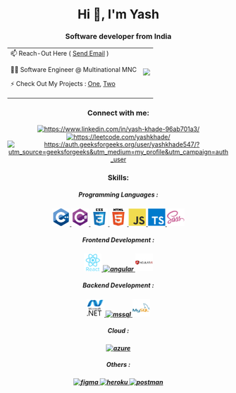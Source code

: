 
<h1 align="center">Hi 👋, I'm Yash</h1>
<h3 align="center">Software developer from India</h3>


<table align="center" border="0">  
  <tr>  
  <td >
  📫 Reach-Out Here ( <a href = "mailto: khadeyash547@gmail.com">Send Email</a> )

  👨‍💻 Software Engineer @ Multinational MNC
  
  ⚡ Check Out My Projects : <a href = "https://yash-merchapp.netlify.app/">One</a>, <a href = "https://yash-salon-devlopment.netlify.app/">Two</a></td>  
  <td>
  <p align="right">
  <img src="https://media4.giphy.com/media/qgQUggAC3Pfv687qPC/giphy.gif"/>
</p>
</td> 
   </tr> 
    </table>
  

<h3 align="center">Connect with me:</h3>
<p align="center">
<a href="https://linkedin.com/in/https://www.linkedin.com/in/yash-khade-96ab701a3/" target="blank"><img align="center" src="https://raw.githubusercontent.com/rahuldkjain/github-profile-readme-generator/master/src/images/icons/Social/linked-in-alt.svg" alt="https://www.linkedin.com/in/yash-khade-96ab701a3/" height="30" width="40" /></a>
<a href="https://www.leetcode.com/https://leetcode.com/yashkhade/" target="blank"><img align="center" src="https://raw.githubusercontent.com/rahuldkjain/github-profile-readme-generator/master/src/images/icons/Social/leet-code.svg" alt="https://leetcode.com/yashkhade/" height="30" width="40" /></a>
<a href="https://auth.geeksforgeeks.org/user/https://auth.geeksforgeeks.org/user/yashkhade547/?utm_source=geeksforgeeks&utm_medium=my_profile&utm_campaign=auth_user" target="blank"><img align="center" src="https://raw.githubusercontent.com/rahuldkjain/github-profile-readme-generator/master/src/images/icons/Social/geeks-for-geeks.svg" alt="https://auth.geeksforgeeks.org/user/yashkhade547/?utm_source=geeksforgeeks&utm_medium=my_profile&utm_campaign=auth_user" height="30" width="40" /></a>
</p>

<h3 align="center">Skills:</h3>
<div align="center">
<h5>Programming Languages :<h5>
<a href="https://www.w3schools.com/cpp/" target="_blank" rel="noreferrer"> <img src="https://raw.githubusercontent.com/devicons/devicon/master/icons/cplusplus/cplusplus-original.svg" alt="cplusplus" width="40" height="40"/> </a> <a href="https://www.w3schools.com/cs/" target="_blank" rel="noreferrer"> <img src="https://raw.githubusercontent.com/devicons/devicon/master/icons/csharp/csharp-original.svg" alt="csharp" width="40" height="40"/> </a> <a href="https://www.w3schools.com/css/" target="_blank" rel="noreferrer"> <img src="https://raw.githubusercontent.com/devicons/devicon/master/icons/css3/css3-original-wordmark.svg" alt="css3" width="40" height="40"/> </a> 
<a href="https://www.w3.org/html/" target="_blank" rel="noreferrer"> <img src="https://raw.githubusercontent.com/devicons/devicon/master/icons/html5/html5-original-wordmark.svg" alt="html5" width="40" height="40"/> </a> <a href="https://developer.mozilla.org/en-US/docs/Web/JavaScript" target="_blank" rel="noreferrer"> <img src="https://raw.githubusercontent.com/devicons/devicon/master/icons/javascript/javascript-original.svg" alt="javascript" width="40" height="40"/> </a>
<a href="https://www.typescriptlang.org/" target="_blank" rel="noreferrer"> <img src="https://raw.githubusercontent.com/devicons/devicon/master/icons/typescript/typescript-original.svg" alt="typescript" width="40" height="40"/> </a> 
 <a href="https://sass-lang.com" target="_blank" rel="noreferrer"> <img src="https://raw.githubusercontent.com/devicons/devicon/master/icons/sass/sass-original.svg" alt="sass" width="40" height="40"/> </a> 

<div align="center">
<h5>Frontend Development :<h5>
<a href="https://reactjs.org/" target="_blank" rel="noreferrer"> <img src="https://raw.githubusercontent.com/devicons/devicon/master/icons/react/react-original-wordmark.svg" alt="react" width="40" height="40"/> </a>
 <a href="https://angular.io" target="_blank" rel="noreferrer"> <img src="https://angular.io/assets/images/logos/angular/angular.svg" alt="angular" width="40" height="40"/> </a> <a href="https://angular.io" target="_blank" rel="noreferrer"> <img src="https://raw.githubusercontent.com/devicons/devicon/master/icons/angularjs/angularjs-original-wordmark.svg" alt="angularjs" width="40" height="40"/> </a> 
 <div align="center">
<h5>Backend Development :<h5>
<a href="https://dotnet.microsoft.com/" target="_blank" rel="noreferrer"> <img src="https://raw.githubusercontent.com/devicons/devicon/master/icons/dot-net/dot-net-original-wordmark.svg" alt="dotnet" width="40" height="40"/> </a>
 <a href="https://www.microsoft.com/en-us/sql-server" target="_blank" rel="noreferrer"> <img src="https://www.svgrepo.com/show/303229/microsoft-sql-server-logo.svg" alt="mssql" width="40" height="40"/> </a> <a href="https://www.mysql.com/" target="_blank" rel="noreferrer"> <img src="https://raw.githubusercontent.com/devicons/devicon/master/icons/mysql/mysql-original-wordmark.svg" alt="mysql" width="40" height="40"/> </a>
 
 <div align="center">
<h5>Cloud :<h5>
<a href="https://azure.microsoft.com/en-in/" target="_blank" rel="noreferrer">
 <img src="https://www.vectorlogo.zone/logos/microsoft_azure/microsoft_azure-icon.svg" alt="azure" width="40" height="40"/> </a> 
 
 <div align="center">
<h5>Others :<h5>
  <a href="https://www.figma.com/" target="_blank" rel="noreferrer"> <img src="https://www.vectorlogo.zone/logos/figma/figma-icon.svg" alt="figma" width="40" height="40"/> </a> <a href="https://heroku.com" target="_blank" rel="noreferrer"> <img src="https://www.vectorlogo.zone/logos/heroku/heroku-icon.svg" alt="heroku" width="40" height="40"/> </a>  <a href="https://postman.com" target="_blank" rel="noreferrer"> <img src="https://www.vectorlogo.zone/logos/getpostman/getpostman-icon.svg" alt="postman" width="40" height="40"/> </a> 
